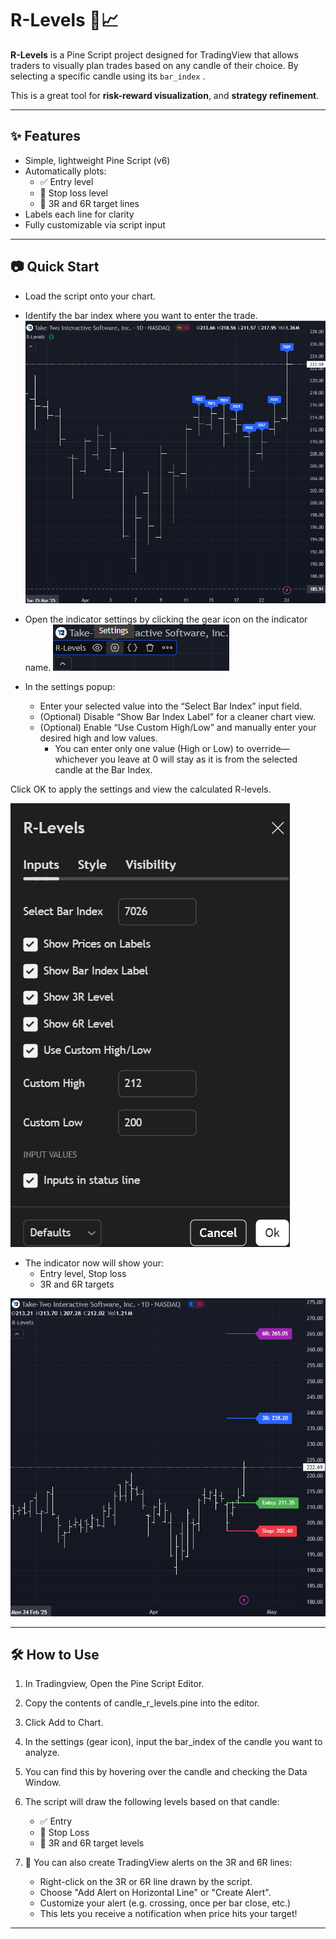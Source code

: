 # R-Levels 🔫📈

**R-Levels** is a Pine Script project designed for TradingView that allows traders to visually plan trades based on any candle of their choice. By selecting a specific candle using its `bar_index` .

This is a great tool for **risk-reward visualization**, and **strategy refinement**.

---

## ✨ Features

- Simple, lightweight Pine Script (v6)
- Automatically plots:
  - ✅ Entry level
  - 🛑 Stop loss level
  - 🎯 3R and 6R target lines
- Labels each line for clarity
- Fully customizable via script input

---

## 📷 Quick Start
* Load the script onto your chart.
* Identify the bar index where you want to enter the trade.
![Alt text](images/load-script.png)

* Open the indicator settings by clicking the gear icon on the indicator name.
![Alt text](images/settings.png)

* In the settings popup:
  - Enter your selected value into the “Select Bar Index” input field.
  - (Optional) Disable “Show Bar Index Label” for a cleaner chart view.
  - (Optional) Enable “Use Custom High/Low” and manually enter your desired high and low values.
    -  You can enter only one value (High or Low) to override—whichever you leave at 0 will stay as it is from the selected candle at the Bar Index.

Click OK to apply the settings and view the calculated R-levels.

![Alt text](images/new-custom-high-low.png)

* The indicator now will show your:
  - Entry level, Stop loss
  - 3R and 6R targets
  
![Alt text](images/TTWO.png)

---

## 🛠️ How to Use
1. In Tradingview, Open the Pine Script Editor.
2. Copy the contents of candle_r_levels.pine into the editor.
3. Click Add to Chart.
4. In the settings (gear icon), input the bar_index of the candle you want to analyze.
5. You can find this by hovering over the candle and checking the Data Window.

6. The script will draw the following levels based on that candle:
    - ✅ Entry
    - 🛑 Stop Loss
    - 🎯 3R and 6R target levels
7. 🔔 You can also create TradingView alerts on the 3R and 6R lines:
    - Right-click on the 3R or 6R line drawn by the script.
    - Choose "Add Alert on Horizontal Line" or "Create Alert".
    - Customize your alert (e.g. crossing, once per bar close, etc.)
    - This lets you receive a notification when price hits your target!

---

